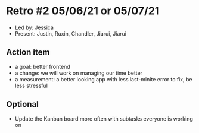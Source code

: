 # Retro #2 05/06/21 or 05/07/21

* Led by: Jessica
* Present: Justin, Ruxin, Chandler, Jiarui, Jiarui

## Action item

* a goal: better frontend
* a change: we will work on managing our time better
* a measurement: a better looking app with less last-minite error to fix, be less stressful 

## Optional

* Update the Kanban board more often with subtasks everyone is working on
